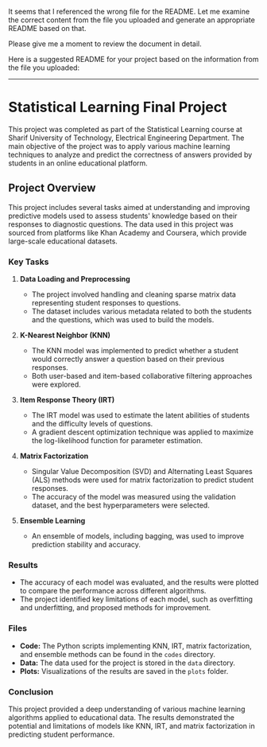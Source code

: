 It seems that I referenced the wrong file for the README. Let me examine the correct content from the file you uploaded and generate an appropriate README based on that. 

Please give me a moment to review the document in detail.

Here is a suggested README for your project based on the information from the file you uploaded:

---

# Statistical Learning Final Project

This project was completed as part of the Statistical Learning course at Sharif University of Technology, Electrical Engineering Department. The main objective of the project was to apply various machine learning techniques to analyze and predict the correctness of answers provided by students in an online educational platform.

## Project Overview

This project includes several tasks aimed at understanding and improving predictive models used to assess students' knowledge based on their responses to diagnostic questions. The data used in this project was sourced from platforms like Khan Academy and Coursera, which provide large-scale educational datasets.

### Key Tasks

1. **Data Loading and Preprocessing**
   - The project involved handling and cleaning sparse matrix data representing student responses to questions.
   - The dataset includes various metadata related to both the students and the questions, which was used to build the models.

2. **K-Nearest Neighbor (KNN)**
   - The KNN model was implemented to predict whether a student would correctly answer a question based on their previous responses.
   - Both user-based and item-based collaborative filtering approaches were explored.

3. **Item Response Theory (IRT)**
   - The IRT model was used to estimate the latent abilities of students and the difficulty levels of questions.
   - A gradient descent optimization technique was applied to maximize the log-likelihood function for parameter estimation.

4. **Matrix Factorization**
   - Singular Value Decomposition (SVD) and Alternating Least Squares (ALS) methods were used for matrix factorization to predict student responses.
   - The accuracy of the model was measured using the validation dataset, and the best hyperparameters were selected.

5. **Ensemble Learning**
   - An ensemble of models, including bagging, was used to improve prediction stability and accuracy.

### Results

- The accuracy of each model was evaluated, and the results were plotted to compare the performance across different algorithms.
- The project identified key limitations of each model, such as overfitting and underfitting, and proposed methods for improvement.

### Files

- **Code:** The Python scripts implementing KNN, IRT, matrix factorization, and ensemble methods can be found in the `codes` directory.
- **Data:** The data used for the project is stored in the `data` directory.
- **Plots:** Visualizations of the results are saved in the `plots` folder.

### Conclusion

This project provided a deep understanding of various machine learning algorithms applied to educational data. The results demonstrated the potential and limitations of models like KNN, IRT, and matrix factorization in predicting student performance.
